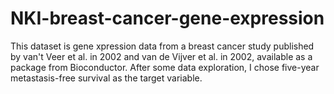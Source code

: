 # NKI-breast-cancer-gene-expression

This dataset is gene xpression data from a breast cancer study published by van't Veer et al. in 2002 and van de Vijver et al. in 2002, available as a package from Bioconductor. After some data exploration, I chose five-year metastasis-free survival as the target variable.
